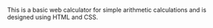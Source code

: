 This is a basic web calculator for simple arithmetic calculations and is designed using HTML and CSS.
